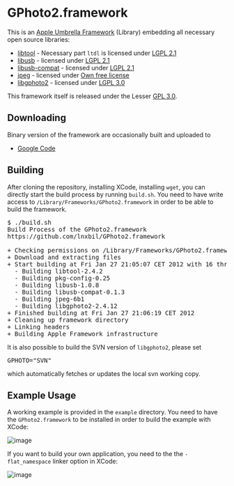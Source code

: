 # GPhoto2.framework

This is an [Apple Umbrella Framework](http://support.apple.com/kb/TA25631?viewlocale=en_US) (Library) embedding all necessary open source libraries:

* [libtool](http://www.gnu.org/software/libtool/) - Necessary part `ltdl` is licensed under [LGPL 2.1](http://www.gnu.org/licenses/old-licenses/lgpl-2.1.html)
* [libusb](http://www.libusb.org/) - licensed under [LGPL 2.1](http://www.gnu.org/licenses/old-licenses/lgpl-2.1.html)
* [libusb-compat](http://www.libusb.org/) - licensed under [LGPL 2.1](http://www.gnu.org/licenses/old-licenses/lgpl-2.1.html)
* [jpeg](http://www.ijg.org/) - licensed under [Own free license](http://xstandard.com/1D1B6C13-7BB6-4FA8-A1F9-EC1E32577D26/license-ijg.txt)
* [libgphoto2](http://www.gphoto.org/) - licensed under [LGPL 3.0](http://www.gnu.org/copyleft/lesser.html)

This framework itself is released under the Lesser [GPL 3.0](http://www.gnu.org/copyleft/).


## Downloading
Binary version of the framework are occasionally built and uploaded to

* [Google Code](http://code.google.com/p/gphoto2-framework/downloads/list)


## Building
After cloning the repository, installing XCode, installing `wget`, you can directly start the build process by running `build.sh`. You need to have write access to `/Library/Frameworks/GPhoto2.framework` in order to be able to build the framework.
<pre>
$ ./build.sh
Build Process of the GPhoto2.framework
https://github.com/lnxbil/GPhoto2.framework

+ Checking permissions on /Library/Frameworks/GPhoto2.framework
+ Download and extracting files
+ Start building at Fri Jan 27 21:05:07 CET 2012 with 16 threads
  - Building libtool-2.4.2
  - Building pkg-config-0.25
  - Building libusb-1.0.8
  - Building libusb-compat-0.1.3
  - Building jpeg-6b1
  - Building libgphoto2-2.4.12
+ Finished building at Fri Jan 27 21:06:19 CET 2012
+ Cleaning up framework directory
+ Linking headers
+ Building Apple Framework infrastructure
</pre>

It is also possible to build the SVN version of `libgphoto2`, please set
<pre>
GPHOTO="SVN"
</pre>
which automatically fetches or updates the local svn working copy.

## Example Usage
A working example is provided in the `example` directory. You need to have the `GPhoto2.framework` to be installed in order to build the example with XCode:

![image](https://github.com/lnxbil/GPhoto2.framework/raw/master/example/doc/app.png)

If you want to build your own application, you need to the the `-flat_namespace` linker option in XCode:

![image](https://github.com/lnxbil/GPhoto2.framework/raw/master/example/doc/flat_namespace.png)
